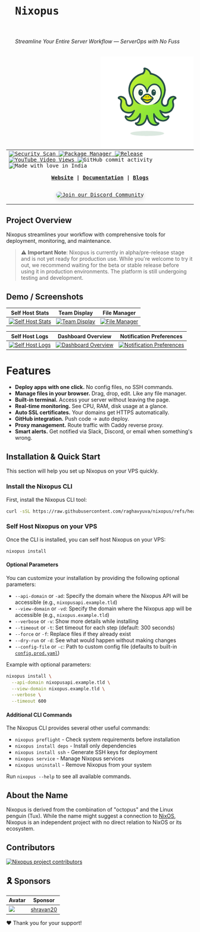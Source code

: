 <div id="user-content-toc">
  <ul style="list-style: none;">
    <summary>
      <h1><samp>Nixopus</samp></h1><br>
      <h6>Streamline Your Entire Server Workflow — ServerOps with No Fuss</h6>
      <a href="https://nixopus.com"><img align="right" src="./assets/nixopus_logo_transparent.png" alt="Nixopus Logo" width="250" /></a>
    </summary>
  </ul>
</div>

<samp>
  <table>  
    <tr>
      <td>
        <a href="https://github.com/raghavyuva/nixopus/actions/workflows/security.yml">
          <img src="https://github.com/raghavyuva/nixopus/actions/workflows/security.yml/badge.svg" alt="Security Scan" />
        </a>
        <a href="https://github.com/raghavyuva/nixopus/actions/workflows/build_container.yml">
          <img src="https://github.com/raghavyuva/nixopus/actions/workflows/build_container.yml/badge.svg" alt="Package Manager" />
        </a>
        <a href="https://github.com/raghavyuva/nixopus/actions/workflows/release.yml">
          <img src="https://github.com/raghavyuva/nixopus/actions/workflows/release.yml/badge.svg" alt="Release" />
        </a>
        <br />
        <a href="https://www.youtube.com/watch?v=DrDGWNq4JM4">
          <img src="https://img.shields.io/youtube/views/DrDGWNq4JM4?style=social&label=View%20Demo" alt="YouTube Video Views" />
        </a>
       <img alt="GitHub commit activity" src="https://img.shields.io/github/commit-activity/y/raghavyuva/nixopus">
        <img src="https://madewithlove.now.sh/in?heart=true&colorA=%23ff671f&colorB=%23046a38&text=India" alt="Made with love in India" />
        <br><br>
        <div align="center">
          <strong>
            <a href="https://nixopus.com"> Website</a> |
            <a href="https://docs.nixopus.com"> Documentation</a> | 
            <a href="https://docs.nixopus.com/blog/"> Blogs</a>
          </strong>
        </div>
        <br>
        <p align="center">
          <a href="https://discord.gg/skdcq39Wpv" target="_blank">
            <img src="https://user-images.githubusercontent.com/31022056/158916278-4504b838-7ecb-4ab9-a900-7dc002aade78.png" alt="Join our Discord Community" width="200" style="border-radius: 12px; box-shadow: 0px 4px 12px rgba(0,0,0,0.15);" />
          </a>
        </p>
      </td>
    </tr>
  </table>
</samp>

## Project Overview
Nixopus streamlines your workflow with comprehensive tools for deployment, monitoring, and maintenance.

> ⚠️ **Important Note**: Nixopus is currently in alpha/pre-release stage and is not yet ready for production use. While you're welcome to try it out, we recommend waiting for the beta or stable release before using it in production environments. The platform is still undergoing testing and development.

## Demo / Screenshots

| Self Host Stats | Team Display | File Manager |
| :-: | :-: | :-: |
| <a href="https://dev-to-uploads.s3.amazonaws.com/uploads/articles/28nkmy49nm7oi5tq1t8c.webp"><img src="https://dev-to-uploads.s3.amazonaws.com/uploads/articles/28nkmy49nm7oi5tq1t8c.webp" alt="Self Host Stats" /></a> | <a href="https://dev-to-uploads.s3.amazonaws.com/uploads/articles/gd5wei3oorzo6nwz96ro.webp"><img src="https://dev-to-uploads.s3.amazonaws.com/uploads/articles/gd5wei3oorzo6nwz96ro.webp" alt="Team Display" /></a> | <a href="https://dev-to-uploads.s3.amazonaws.com/uploads/articles/ikku6lr6cuqvv4ap5532.webp"><img src="https://dev-to-uploads.s3.amazonaws.com/uploads/articles/ikku6lr6cuqvv4ap5532.webp" alt="File Manager" /></a> |

| Self Host Logs | Dashboard Overview |  Notification Preferences |
| :-: | :-: | :-: |
| <a href="https://dev-to-uploads.s3.amazonaws.com/uploads/articles/quinawz7qvb6b5czi7u9.webp"><img src="https://dev-to-uploads.s3.amazonaws.com/uploads/articles/quinawz7qvb6b5czi7u9.webp" alt="Self Host Logs" /></a> | <a href="https://dev-to-uploads.s3.amazonaws.com/uploads/articles/iu7s99nj347eb24b2sdz.webp"><img src="https://dev-to-uploads.s3.amazonaws.com/uploads/articles/iu7s99nj347eb24b2sdz.webp" alt="Dashboard Overview" /></a> |  <a href="https://dev-to-uploads.s3.amazonaws.com/uploads/articles/jtcayilnk5oeyy3qmcrp.webp"><img src="https://dev-to-uploads.s3.amazonaws.com/uploads/articles/jtcayilnk5oeyy3qmcrp.webp" alt="Notification Preferences" /></a> |

# Features

- **Deploy apps with one click.** No config files, no SSH commands.
- **Manage files in your browser.** Drag, drop, edit. Like any file manager.
- **Built-in terminal.** Access your server without leaving the page.
- **Real-time monitoring.** See CPU, RAM, disk usage at a glance.
- **Auto SSL certificates.** Your domains get HTTPS automatically.
- **GitHub integration.** Push code → auto deploy.
- **Proxy management.** Route traffic with Caddy reverse proxy.
- **Smart alerts.** Get notified via Slack, Discord, or email when something's wrong.

## Installation & Quick Start

This section will help you set up Nixopus on your VPS quickly.

### Install the Nixopus CLI

First, install the Nixopus CLI tool:

```bash
curl -sSL https://raw.githubusercontent.com/raghavyuva/nixopus/refs/heads/master/scripts/install.sh | sudo bash
```

### Self Host Nixopus on your VPS

Once the CLI is installed, you can self host Nixopus on your VPS:

```bash
nixopus install
```

#### Optional Parameters

You can customize your installation by providing the following optional parameters:

- `--api-domain` or `-ad`: Specify the domain where the Nixopus API will be accessible (e.g., `nixopusapi.example.tld`)
- `--view-domain` or `-vd`: Specify the domain where the Nixopus app will be accessible (e.g., `nixopus.example.tld`)
- `--verbose` or `-v`: Show more details while installing
- `--timeout` or `-t`: Set timeout for each step (default: 300 seconds)
- `--force` or `-f`: Replace files if they already exist
- `--dry-run` or `-d`: See what would happen without making changes
- `--config-file` or `-c`: Path to custom config file (defaults to built-in [`config.prod.yaml`](https://raw.githubusercontent.com/raghavyuva/nixopus/refs/heads/master/helpers/config.prod.yaml)) 

Example with optional parameters:

```bash
nixopus install \
  --api-domain nixopusapi.example.tld \
  --view-domain nixopus.example.tld \
  --verbose \
  --timeout 600
```

#### Additional CLI Commands

The Nixopus CLI provides several other useful commands:

- `nixopus preflight` - Check system requirements before installation
- `nixopus install deps` - Install only dependencies
- `nixopus install ssh` - Generate SSH keys for deployment
- `nixopus service` - Manage Nixopus services
- `nixopus uninstall` - Remove Nixopus from your system

Run `nixopus --help` to see all available commands.

## About the Name

Nixopus is derived from the combination of "octopus" and the Linux penguin (Tux). While the name might suggest a connection to [NixOS](https://nixos.org/), Nixopus is an independent project with no direct relation to NixOS or its ecosystem.

## Contributors

<a href="https://github.com/raghavyuva/nixopus/graphs/contributors">
  <img src="https://contrib.rocks/image?repo=raghavyuva/nixopus" alt="Nixopus project contributors" />
</a>

<!-- sponsors-start -->
## 🎗️ Sponsors

| Avatar | Sponsor |
| ------ | ------- |
| [![](https://avatars.githubusercontent.com/u/47430686?u=4185ecc1ab0fb92dd3f722f0d3a34ed044de0aec&v=4&s=150)](https://github.com/shravan20) | [shravan20](https://github.com/shravan20) |

❤️ Thank you for your support!
<!-- sponsors-end -->
